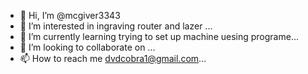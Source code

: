 - 👋 Hi, I’m @mcgiver3343
- 👀 I’m interested in ingraving router and lazer ...
- 🌱 I’m currently learning trying to set up machine uesing programe...
- 💞️ I’m looking to collaborate on ...
- 📫 How to reach me dvdcobra1@gmail.com...

<!---
mcgiver3343/mcgiver3343 is a ✨ special ✨ repository because its `README.md` (this file) appears on your GitHub profile.
You can click the Preview link to take a look at your changes.
--->
